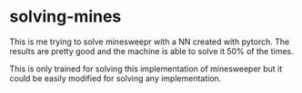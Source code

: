 # solving-mines

This is me trying to solve minesweepr with a NN created with pytorch. The results are pretty good and the machine is able to solve it 50% of the times.

This is only trained for solving this implementation of minesweeper but it could be easily modified for solving any implementation.
